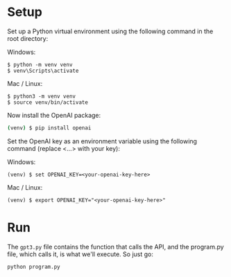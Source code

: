 # Setup

Set up a Python virtual environment using the following command in the root directory:

Windows:

```shell
$ python -m venv venv
$ venv\Scripts\activate
```

Mac / Linux:

```shell
$ python3 -m venv venv
$ source venv/bin/activate
```

Now install the OpenAI package:

```bash
(venv) $ pip install openai
```

Set the OpenAI key as an environment variable using the following command (replace <...> with your key):

Windows:

```shell
(venv) $ set OPENAI_KEY=<your-openai-key-here>
```

Mac / Linux:

```shell
(venv) $ export OPENAI_KEY="<your-openai-key-here>"
```

# Run

The `gpt3.py` file contains the function that calls the API, and the program.py file, which calls it, is what we'll execute.  So just go:

```shell
python program.py
```